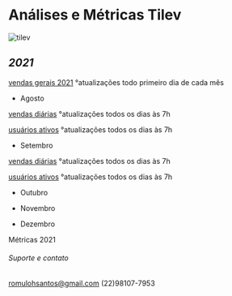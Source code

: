 # **Análises e Métricas Tilev**
![tilev](https://user-images.githubusercontent.com/81269325/131545607-2bb50e58-303b-4a83-a6cd-14774b6a85f7.jpg)



## **_2021_**

[vendas gerais 2021](https://1drv.ms/x/s!AvOUE-DAQh02gQUaf7lt02gGH4oG)
°atualizações todo primeiro dia de cada mês


* Agosto

[vendas diárias](https://1drv.ms/x/s!AvOUE-DAQh02gQsyc2YWg6n7fJ5B)
°atualizações todos os dias às 7h

[usuários ativos](https://1drv.ms/x/s!AvOUE-DAQh02gRcDVCiTNo6vrdma?e=narPAj)
°atualizações todos os dias às 7h




* Setembro


[vendas diárias](https://1drv.ms/x/s!AvOUE-DAQh02gQ1WgHS06zKoD6vH?e=szM24W)
°atualizações todos os dias às 7h

[usuários ativos](https://1drv.ms/x/s!AvOUE-DAQh02gRPKbo5PjVoZ81cd)
°atualizações todos os dias às 7h


* Outubro

* Novembro

* Dezembro









Métricas 2021


###### Suporte e contato

romulohsantos@gmail.com (22)98107-7953 
